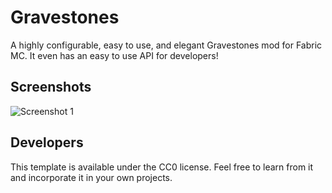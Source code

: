 # Gravestones
A highly configurable, easy to use, and elegant Gravestones mod for Fabric MC. It even has an easy to use API for developers!
## Screenshots

![Screenshot 1](https://i.imgur.com/mOFGTal.png "Configuration")


## Developers

This template is available under the CC0 license. Feel free to learn from it and incorporate it in your own projects.
